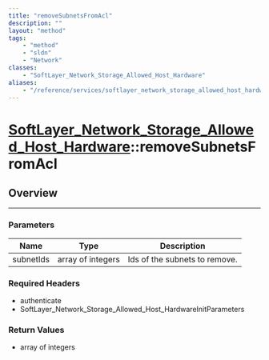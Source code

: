 ```yaml
---
title: "removeSubnetsFromAcl"
description: ""
layout: "method"
tags:
    - "method"
    - "sldn"
    - "Network"
classes:
    - "SoftLayer_Network_Storage_Allowed_Host_Hardware"
aliases:
    - "/reference/services/softlayer_network_storage_allowed_host_hardware/removeSubnetsFromAcl"
---
```

# [SoftLayer_Network_Storage_Allowed_Host_Hardware](/reference/services/SoftLayer_Network_Storage_Allowed_Host_Hardware)::removeSubnetsFromAcl





## Overview 


-----

### Parameters 
|Name | Type | Description |
| --- | --- | --- |
|subnetIds| array of integers| Ids of the subnets to remove.|


### Required Headers
* authenticate
* SoftLayer_Network_Storage_Allowed_Host_HardwareInitParameters


### Return Values
* array of integers




